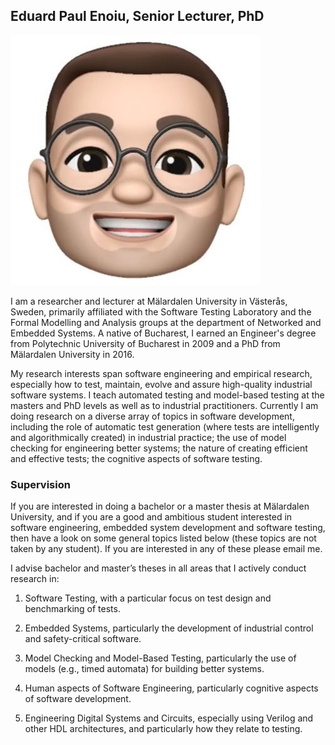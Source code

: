 ## Eduard Paul Enoiu, Senior Lecturer, PhD

![](8cJrE-zJ_400x400.jpg)<!-- .element height="50%" width="50%" -->

I am a researcher and lecturer at Mälardalen University in Västerås, Sweden, primarily affiliated with the Software Testing Laboratory and the Formal Modelling and Analysis groups at the department of Networked and Embedded Systems. A native of Bucharest, I earned an Engineer's degree from Polytechnic University of Bucharest in 2009 and a PhD from Mälardalen University in 2016. 

My research interests span software engineering and empirical research, especially how to test, maintain, evolve and assure high-quality industrial software systems. I teach automated testing and model-based testing at the masters and PhD levels as well as to industrial practitioners. Currently I am doing research on a diverse array of topics in software development, including the role of automatic test generation (where tests are intelligently and algorithmically created) in industrial practice; the use of model checking for engineering better systems; the nature of creating efficient and effective tests; the cognitive aspects of software testing.

### Supervision

If you are interested in doing a bachelor or a master thesis at Mälardalen University, and if you are a good and ambitious student interested in software engineering, embedded system development and software testing, then have a look on some general topics listed below (these topics are not taken by any student). If you are interested in any of these please email me.

I advise bachelor and master’s theses in all areas that I actively conduct research in:

1. Software Testing, with a particular focus on test design and benchmarking of tests.

2. Embedded Systems, particularly the development of industrial control and safety-critical software.

3. Model Checking and Model-Based Testing, particularly the use of models (e.g., timed automata) for building better systems.

4. Human aspects of Software Engineering, particularly cognitive aspects of software development.

5. Engineering Digital Systems and Circuits, especially using Verilog and other HDL architectures, and particularly how they relate to testing.
